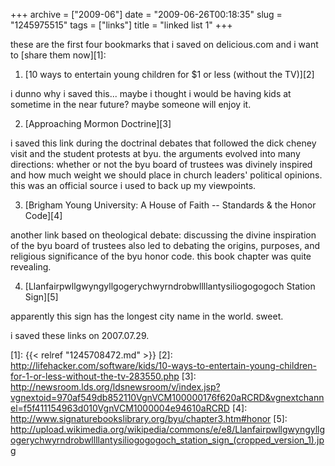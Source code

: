 +++
archive = ["2009-06"]
date = "2009-06-26T00:18:35"
slug = "1245975515"
tags = ["links"]
title = "linked list 1"
+++

these are the first four bookmarks that i saved on delicious.com and
i want to [share them now][1]:

1) [10 ways to entertain young children for $1 or less (without the
TV)][2]

i dunno why i saved this... maybe i thought i would be having kids at
sometime in the near future? maybe someone will enjoy it.

2) [Approaching Mormon Doctrine][3]

i saved this link during the doctrinal debates that followed the dick
cheney visit and the student protests at byu. the arguments evolved into
many directions: whether or not the byu board of trustees was divinely
inspired and how much weight we should place in church leaders' political
opinions. this was an official source i used to back up my viewpoints.

3) [Brigham Young University: A House of Faith -- Standards & the Honor
Code][4]

another link based on theological debate: discussing the divine
inspiration of the byu board of trustees also led to debating the origins,
purposes, and religious significance of the byu honor code. this book
chapter was quite revealing.

4) [Llanfairpwllgwyngyllgogerychwyrndrobwllllantysiliogogogoch Station
Sign][5]

apparently this sign has the longest city name in the world. sweet.

i saved these links on 2007.07.29.

[1]: {{< relref "1245708472.md" >}}
[2]: http://lifehacker.com/software/kids/10-ways-to-entertain-young-children-for-1-or-less-without-the-tv-283550.php
[3]: http://newsroom.lds.org/ldsnewsroom/v/index.jsp?vgnextoid=970af549db852110VgnVCM100000176f620aRCRD&vgnextchannel=f5f411154963d010VgnVCM1000004e94610aRCRD
[4]: http://www.signaturebookslibrary.org/byu/chapter3.htm#honor
[5]: http://upload.wikimedia.org/wikipedia/commons/e/e8/Llanfairpwllgwyngyllgogerychwyrndrobwllllantysiliogogogoch_station_sign_(cropped_version_1).jpg

